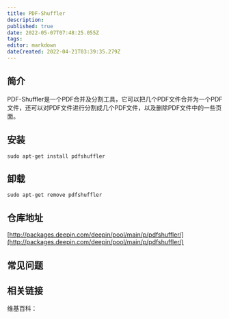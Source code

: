 ```yaml
---
title: PDF-Shuffler
description: 
published: true
date: 2022-05-07T07:48:25.055Z
tags: 
editor: markdown
dateCreated: 2022-04-21T03:39:35.279Z
---
```


## 简介

PDF-Shuffler是一个PDF合并及分割工具，它可以把几个PDF文件合并为一个PDF文件，还可以对PDF文件进行分割成几个PDF文件，以及删除PDF文件中的一些页面。

## 安装

`sudo apt-get install pdfshuffler`

## 卸载

`sudo apt-get remove pdfshuffler`

## 仓库地址

[http://packages.deepin.com/deepin/pool/main/p/pdfshuffler/](http://packages.deepin.com/deepin/pool/main/p/pdfshuffler/)

## 常见问题

## 相关链接

维基百科：
